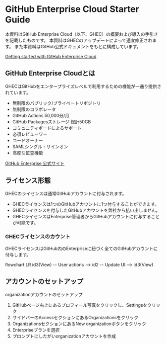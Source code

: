 # GitHub Enterprise Cloud Starter Guide
本資料はGitHub Enterprise Cloud（以下、GHEC）の概要および導入の手引きを記載したものです。
本資料はGHECのアップデートによって適宜修正されます。
また本資料はGitHub公式ドキュメントをもとに構成しています。

[Getting started with GitHub Enterprise Cloud](https://docs.github.com/ja/get-started/onboarding/getting-started-with-github-enterprise-cloud)

## GitHub Enterprise Cloudとは
GHECはGitHubをエンタープライズレベルで利用するための機能が一通り提供されています。
- 無制限のパブリック/プライベートリポジトリ
- 無制限のコラボレータ
- GitHub Actions 50,000分/月
- GitHub Packagesストレージ 総計50GB
- コミュニティボードによるサポート
- 必須レビューワー
- コードオーナー
- SAMLシングル・サインオン
- 高度な監査機能

[GitHub Enterprise 公式サイト](https://github.co.jp/enterprise.html)

## ライセンス形態
GHECのライセンスは通常GitHubアカウントに付与されます。
- GHECライセンスは1つのGitHubアカウントに1つ付与することができます。
- GHECライセンスを付与したGitHubアカウントを弊社から払い出しません。
- GHECライセンスはEnterprise管理者からGitHubアカウントに付与することが可能です。

### GHECライセンスのカウント
GHECライセンスはGitHub内のEnterpriseに紐づく全てのGitHubアカウントに付与します。

flowchart LR
    id3(View) -- User actions --> id2 -- Update UI --> id3(View)
    
## アカウントのセットアップ
organizationアカウントのセットアップ
1. GitHubページ右上にあるプロフィール写真をクリックし、Settingsをクリック
1. サイドバーのAccessセクションにあるOrganizationsをクリック
1. OrganizationsセクションにあるNew organizationボタンをクリック
1. Enterpriseプランを選択
1. プロンプトにしたがいorganizationアカウントを作成


